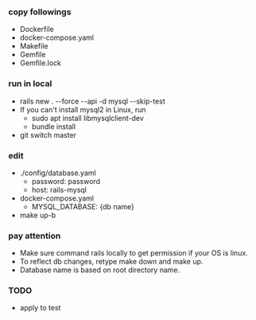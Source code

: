 ### copy followings
- Dockerfile
- docker-compose.yaml
- Makefile
- Gemfile
- Gemfile.lock
### run in local
- rails new . --force --api -d mysql --skip-test
- If you can't install mysql2 in Linux, run 
  - sudo apt install libmysqlclient-dev
  - bundle install
- git switch master
### edit
- ./config/database.yaml
  - password: password
  - host: rails-mysql
- docker-compose.yaml
  - MYSQL_DATABASE: {db name}
- make up-b
### pay attention
- Make sure command rails locally to get permission if your OS is linux.
- To reflect db changes, retype make down and make up.
- Database name is based on root directory name.

### TODO
- apply to test 
